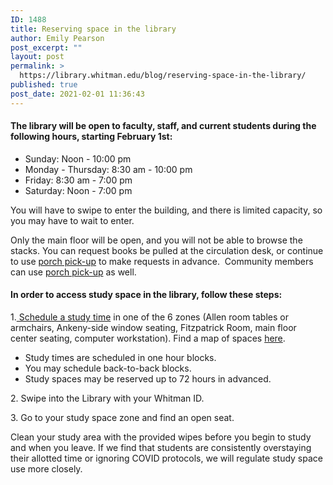 ```yaml
---
ID: 1488
title: Reserving space in the library
author: Emily Pearson
post_excerpt: ""
layout: post
permalink: >
  https://library.whitman.edu/blog/reserving-space-in-the-library/
published: true
post_date: 2021-02-01 11:36:43
---
```

<!-- wp:heading {"level":4} -->
<h4>The library will be open to <strong>faculty, staff, and current students</strong> during the following hours, starting <strong>February 1st</strong>:</h4>
<!-- /wp:heading -->

<!-- wp:list -->
<ul><li>Sunday: Noon - 10:00 pm</li><li>Monday - Thursday: 8:30 am - 10:00 pm</li><li>Friday: 8:30 am - 7:00 pm</li><li>Saturday: Noon - 7:00 pm</li></ul>
<!-- /wp:list -->

<!-- wp:paragraph -->
<p>You will have to swipe to enter the building, and there is limited capacity, so you may have to wait to enter.</p>
<!-- /wp:paragraph -->

<!-- wp:paragraph -->
<p>Only the main floor will be open, and you will not be able to browse the stacks. You can request books be pulled at the circulation desk, or continue to use <a href="https://libguides.whitman.edu/c.php?g=1011506&amp;p=7327377#s-lg-box-wrapper-28738946">porch pick-up</a> to make requests in advance.&nbsp; Community members can use <a href="https://libguides.whitman.edu/c.php?g=1011506&amp;p=7327377#s-lg-box-wrapper-28738946">porch pick-up</a> as well.</p>
<!-- /wp:paragraph -->

<!-- wp:heading {"level":4} -->
<h4><strong>In order to access study space in the library, follow these steps:</strong></h4>
<!-- /wp:heading -->

<!-- wp:paragraph -->
<p>1.<a href="https://whitmancollege.as.me/penroselibrary"> Schedule a study time</a> in one of the 6 zones (Allen room tables or armchairs, Ankeny-side window seating, Fitzpatrick Room, main floor center seating, computer workstation). Find a map of spaces <a href="https://library.whitman.edu/res/map/reservation.svg">here</a>.</p>
<!-- /wp:paragraph -->

<!-- wp:list -->
<ul><li>Study times are scheduled in one hour blocks. </li><li>You may schedule back-to-back blocks.</li><li>Study spaces may be reserved up to 72 hours in advanced.</li></ul>
<!-- /wp:list -->

<!-- wp:paragraph -->
<p>2. Swipe into the Library with your Whitman ID.</p>
<!-- /wp:paragraph -->

<!-- wp:paragraph -->
<p>3. Go to your study space zone and find an open seat.</p>
<!-- /wp:paragraph -->

<!-- wp:paragraph -->
<p>Clean your study area with the provided wipes before you begin to study and when you leave. If we find that students are consistently overstaying their allotted time or ignoring COVID protocols, we will regulate study space use more closely.</p>
<!-- /wp:paragraph -->